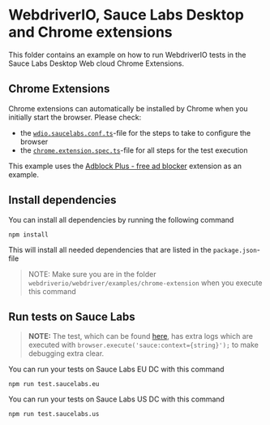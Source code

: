 # WebdriverIO, Sauce Labs Desktop and Chrome extensions
This folder contains an example on how to run WebdriverIO tests in the Sauce Labs Desktop Web cloud Chrome Extensions.

## Chrome Extensions
Chrome extensions can automatically be installed by Chrome when you initially start the browser. Please check:
- the [`wdio.saucelabs.conf.ts`](./test/configs/wdio.saucelabs.conf.ts)-file for the steps to take to configure the browser
- the [`chrome.extension.spec.ts`](./test/specs/chrome.extension.spec.ts)-file for all steps for the test execution

This example uses the [Adblock Plus - free ad blocker](https://chrome.google.com/webstore/detail/adblock-plus-free-ad-bloc/cfhdojbkjhnklbpkdaibdccddilifddb) 
extension as an example.

## Install dependencies
You can install all dependencies by running the following command

    npm install

This will install all needed dependencies that are listed in the `package.json`-file

> NOTE: Make sure you are in the folder `webdriverio/webdriver/examples/chrome-extension` when you execute this command

## Run tests on Sauce Labs
> **NOTE:** The test, which can be found [here](./test/specs/chrome.extension.spec.ts), has extra logs which are executed
> with `browser.execute('sauce:context={string}');` to make debugging extra clear.

You can run your tests on Sauce Labs EU DC with this command

    npm run test.saucelabs.eu

You can run your tests on Sauce Labs US DC with this command

    npm run test.saucelabs.us

